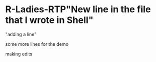 # R-Ladies-RTP"New line in the  file that I wrote in Shell" 
"adding a line" 

some more lines for the demo

making edits

